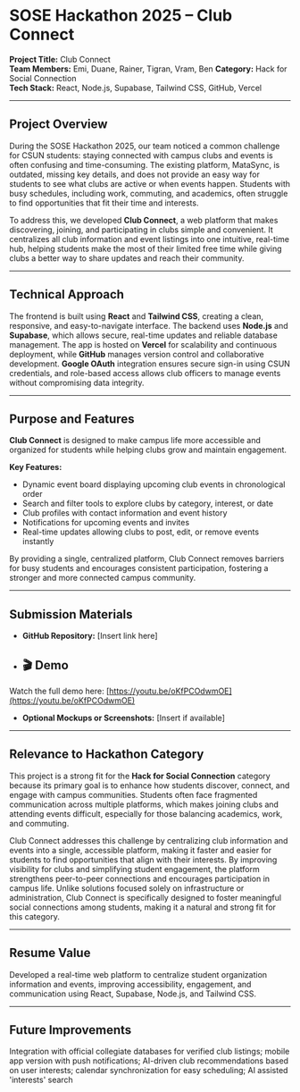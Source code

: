 # SOSE Hackathon 2025 – Club Connect

**Project Title:** Club Connect  
**Team Members:** Emi, Duane, Rainer, Tigran, Vram, Ben
**Category:** Hack for Social Connection  
**Tech Stack:** React, Node.js, Supabase, Tailwind CSS, GitHub, Vercel  

---

## Project Overview
During the SOSE Hackathon 2025, our team noticed a common challenge for CSUN students: staying connected with campus clubs and events is often confusing and time-consuming. The existing platform, MataSync, is outdated, missing key details, and does not provide an easy way for students to see what clubs are active or when events happen. Students with busy schedules, including work, commuting, and academics, often struggle to find opportunities that fit their time and interests.

To address this, we developed **Club Connect**, a web platform that makes discovering, joining, and participating in clubs simple and convenient. It centralizes all club information and event listings into one intuitive, real-time hub, helping students make the most of their limited free time while giving clubs a better way to share updates and reach their community.

---

## Technical Approach
The frontend is built using **React** and **Tailwind CSS**, creating a clean, responsive, and easy-to-navigate interface. The backend uses **Node.js** and **Supabase**, which allows secure, real-time updates and reliable database management. The app is hosted on **Vercel** for scalability and continuous deployment, while **GitHub** manages version control and collaborative development. **Google OAuth** integration ensures secure sign-in using CSUN credentials, and role-based access allows club officers to manage events without compromising data integrity.

---

## Purpose and Features
**Club Connect** is designed to make campus life more accessible and organized for students while helping clubs grow and maintain engagement.  

**Key Features:**  
- Dynamic event board displaying upcoming club events in chronological order  
- Search and filter tools to explore clubs by category, interest, or date  
- Club profiles with contact information and event history  
- Notifications for upcoming events and invites
- Real-time updates allowing clubs to post, edit, or remove events instantly  

By providing a single, centralized platform, Club Connect removes barriers for busy students and encourages consistent participation, fostering a stronger and more connected campus community.

---

## Submission Materials
- **GitHub Repository:** [Insert link here]  
- ## 🎬 Demo
Watch the full demo here: [https://youtu.be/oKfPCOdwmOE](https://youtu.be/oKfPCOdwmOE) 
- **Optional Mockups or Screenshots:** [Insert if available]  

---

## Relevance to Hackathon Category
This project is a strong fit for the **Hack for Social Connection** category because its primary goal is to enhance how students discover, connect, and engage with campus communities. Students often face fragmented communication across multiple platforms, which makes joining clubs and attending events difficult, especially for those balancing academics, work, and commuting.  

Club Connect addresses this challenge by centralizing club information and events into a single, accessible platform, making it faster and easier for students to find opportunities that align with their interests. By improving visibility for clubs and simplifying student engagement, the platform strengthens peer-to-peer connections and encourages participation in campus life. Unlike solutions focused solely on infrastructure or administration, Club Connect is specifically designed to foster meaningful social connections among students, making it a natural and strong fit for this category.

---

## Resume Value
Developed a real-time web platform to centralize student organization information and events, improving accessibility, engagement, and communication using React, Supabase, Node.js, and Tailwind CSS.

---

## Future Improvements
Integration with official collegiate databases for verified club listings; mobile app version with push notifications; AI-driven club recommendations based on user interests; calendar synchronization for easy scheduling; AI assisted 'interests' search 
